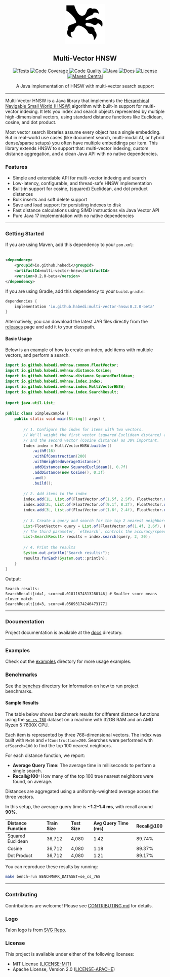 <div align="center">
  <picture>
    <img alt="Multi-Vector HNSW Logo" src="logo.svg" height="25%" width="25%">
  </picture>
<br>

<h2>Multi-Vector HNSW</h2>

[![Tests](https://img.shields.io/github/actions/workflow/status/habedi/multi-vector-hnsw/tests.yml?label=tests&style=flat&labelColor=282c34&logo=github)](https://github.com/habedi/multi-vector-hnsw/actions/workflows/tests.yml)
[![Code Coverage](https://img.shields.io/codecov/c/github/habedi/multi-vector-hnsw?style=flat&labelColor=282c34&logo=codecov)](https://codecov.io/gh/habedi/multi-vector-hnsw)
[![Code Quality](https://img.shields.io/codefactor/grade/github/habedi/multi-vector-hnsw?style=flat&labelColor=282c34&logo=codefactor)](https://www.codefactor.io/repository/github/habedi/multi-vector-hnsw)
[![Java](https://img.shields.io/badge/java-%3E=17-007ec6?style=flat&labelColor=282c34&logo=java)](https://openjdk.org)
[![Docs](https://img.shields.io/badge/docs-latest-007ec6?style=flat&labelColor=282c34&logo=readthedocs)](docs)
[![License](https://img.shields.io/badge/license-MIT%2FApache--2.0-007ec6?style=flat&labelColor=282c34&logo=open-source-initiative)](https://github.com/habedi/multi-vector-hnsw)
[![Maven Central](https://img.shields.io/maven-central/v/io.github.habedi/multi-vector-hnsw?label=maven&style=flat&labelColor=282c34&logo=apache-maven)](https://central.sonatype.com/artifact/io.github.habedi/multi-vector-hnsw)

A Java implementation of HNSW with multi-vector search support

</div>

---

Multi-Vector HNSW is a Java library that implements the [Hierarchical Navigable Small World (HNSW)](https://arxiv.org/abs/1603.09320)
algorithm with built-in support for multi-vector indexing.
It lets you index and search objects represented by multiple high-dimensional vectors, using standard distance functions like Euclidean,
cosine, and dot product.

Most vector search libraries assume every object has a single embedding.
But in real-world use cases (like document search, multi-modal AI, or hybrid dense/sparse setups) you often have multiple embeddings per
item.
This library extends HNSW to support that: multi-vector indexing, custom distance aggregation, and a clean Java API with no native
dependencies.

### Features

* Simple and extendable API for multi-vector indexing and search
* Low-latency, configurable, and thread-safe HNSW implementation
* Built-in support for cosine, (squared) Euclidean, and dot product distances
* Bulk inserts and soft delete support
* Save and load support for persisting indexes to disk
* Fast distance calculations using SIMD instructions via Java Vector API
* Pure Java 17 implementation with no native dependencies

---

### Getting Started

If you are using Maven, add this dependency to your `pom.xml`:

```xml

<dependency>
    <groupId>io.github.habedi</groupId>
    <artifactId>multi-vector-hnsw</artifactId>
    <version>0.2.0-beta</version>
</dependency>
```

If you are using Gradle, add this dependency to your `build.gradle`:

```groovy
dependencies {
    implementation 'io.github.habedi:multi-vector-hnsw:0.2.0-beta'
}
```

Alternatively, you can download the latest JAR files directly from the
[releases](https://github.com/habedi/multi-vector-hnsw/releases) page and add it to your classpath.

#### Basic Usage

Below is an example of how to create an index, add items with multiple vectors, and perform a search.

```java
import io.github.habedi.mvhnsw.common.FloatVector;
import io.github.habedi.mvhnsw.distance.Cosine;
import io.github.habedi.mvhnsw.distance.SquaredEuclidean;
import io.github.habedi.mvhnsw.index.Index;
import io.github.habedi.mvhnsw.index.MultiVectorHNSW;
import io.github.habedi.mvhnsw.index.SearchResult;

import java.util.List;

public class SimpleExample {
    public static void main(String[] args) {

        // 1. Configure the index for items with two vectors.
        // We'll weight the first vector (squared Euclidean distance) as 70% important
        // and the second vector (Cosine distance) as 30% important.
        Index index = MultiVectorHNSW.builder()
            .withM(16)
            .withEfConstruction(200)
            .withWeightedAverageDistance()
            .addDistance(new SquaredEuclidean(), 0.7f)
            .addDistance(new Cosine(), 0.3f)
            .and()
            .build();

        // 2. Add items to the index
        index.add(1L, List.of(FloatVector.of(1.5f, 2.5f), FloatVector.of(0.9f, 0.1f)));
        index.add(2L, List.of(FloatVector.of(9.1f, 8.2f), FloatVector.of(0.2f, 0.8f)));
        index.add(3L, List.of(FloatVector.of(1.6f, 2.4f), FloatVector.of(0.8f, 0.3f)));

        // 3. Create a query and search for the top 2 nearest neighbors
        List<FloatVector> query = List.of(FloatVector.of(1.4f, 2.6f), FloatVector.of(0.7f, 0.2f));
        // The third parameter, `efSearch`, controls the accuracy/speed trade-off.
        List<SearchResult> results = index.search(query, 2, 20);

        // 4. Print the results
        System.out.println("Search results:");
        results.forEach(System.out::println);
    }
}
```

Output:

```shell
Search results:
SearchResult[id=1, score=0.01811674313280146] # Smaller score means closer match
SearchResult[id=3, score=0.05693174246473177]
```

---

### Documentation

Project documentation is available at the [docs](docs) directory.

---

### Examples

Check out the [examples](examples) directory for more usage examples.

### Benchmarks

See the [benches](benches) directory for information on how to run project benchmarks.

#### Sample Results

The table below shows benchmark results for different distance functions using the
[`se_cs_768`](https://huggingface.co/datasets/habedi/multi-vector-hnsw-datasets)
dataset on a machine with 32GB RAM and an AMD Ryzen 5 7600X CPU.

Each item is represented by three 768-dimensional vectors. The index was built with `M=16` and `efConstruction=200`. Searches were performed
with `efSearch=100` to find the top 100 nearest neighbors.

For each distance function, we report:

* **Average Query Time:** The average time in milliseconds to perform a single search.
* **Recall@100:** How many of the top 100 true nearest neighbors were found, on average.

Distances are aggregated using a uniformly-weighted average across the three vectors.

In this setup, the average query time is **\~1.2–1.4 ms**, with recall around **90%**.

| Distance Function | Train Size | Test Size | Avg Query Time (ms) | Recall@100 |
|:------------------|:-----------|:----------|:--------------------|:-----------|
| Squared Euclidean | 36,712     | 4,080     | 1.42                | 89.74%     |
| Cosine            | 36,712     | 4,080     | 1.18                | 89.37%     |
| Dot Product       | 36,712     | 4,080     | 1.21                | 89.17%     |

You can reproduce these results by running:

```bash
make bench-run BENCHMARK_DATASET=se_cs_768
```

---

### Contributing

Contributions are welcome!
Please see [CONTRIBUTING.md](CONTRIBUTING.md) for details.

### Logo

Talon logo is from [SVG Repo](https://www.svgrepo.com/svg/499015/bird-claw).

### License

This project is available under either of the following licenses:

* MIT License ([LICENSE-MIT](LICENSE-MIT))
* Apache License, Version 2.0 ([LICENSE-APACHE](LICENSE-APACHE))
